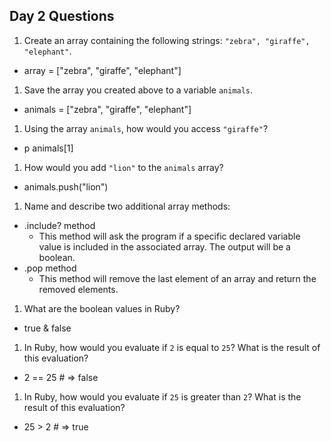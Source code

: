 ## Day 2 Questions

1. Create an array containing the following strings: `"zebra", "giraffe", "elephant"`.
  - array = ["zebra", "giraffe", "elephant"]

1. Save the array you created above to a variable `animals`.
  - animals = ["zebra", "giraffe", "elephant"]

1. Using the array `animals`, how would you access `"giraffe"`?
  - p animals[1]

1. How would you add `"lion"` to the `animals` array?
  - animals.push("lion")

1. Name and describe two additional array methods:
  - .include? method
      - This method will ask the program if a specific declared variable value is included in the associated array. The output will be a boolean.
  - .pop method
      - This method will remove the last element of an array and return the removed elements.

1. What are the boolean values in Ruby?
  - true & false

1. In Ruby, how would you evaluate if `2` is equal to `25`? What is the result of this evaluation?
  - 2 == 25 # => false

1. In Ruby, how would you evaluate if `25` is greater than `2`? What is the result of this evaluation?
  - 25 > 2 # => true 
